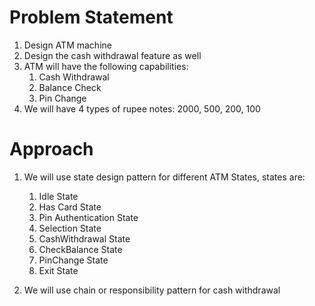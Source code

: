 # Problem Statement
1. Design ATM machine
2. Design the cash withdrawal feature as well
3. ATM will have the following capabilities:
	1. Cash Withdrawal
	2. Balance Check
	3. Pin Change
4. We will have 4 types of rupee notes: 2000, 500, 200, 100

# Approach
1. We will use state design pattern for different ATM States, states are:
    1. Idle State
    2. Has Card State
    3. Pin Authentication State
    4. Selection State
    5. CashWithdrawal State
    6. CheckBalance State
    7. PinChange State
    8. Exit State

2. We will use chain or responsibility pattern for cash withdrawal